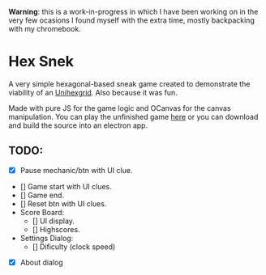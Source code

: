 **Warning**: this is a work-in-progress in which I have been working on in the very few ocasions I found myself with the extra time, mostly backpacking with my chromebook.

# Hex Snek

A very simple hexagonal-based sneak game created to demonstrate the viability of an [Unihexgrid](http://pboueke.github.io/b/projects/). Also because it was fun.

Made with pure JS for the game logic and OCanvas for the canvas manipulation. You can play the unfinished game [here](https://pboueke.github.io/hex-snek/) or you can download and build the source into an electron app.

## TODO:

* [x] Pause mechanic/btn with UI clue.
* [] Game start with UI clues.
* [] Game end.
* [] Reset btn with UI clues.
* Score Board:
   * [] UI display.
   * [] Highscores.
* Settings Dialog:
   * [] Dificulty (clock speed)
 * [x] About dialog
